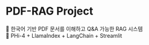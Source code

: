 # PDF-RAG Project

📄 한국어 기반 PDF 문서를 이해하고 Q&A 가능한 RAG 시스템  
🧠 PHi-4 + LlamaIndex + LangChain + Streamlit
